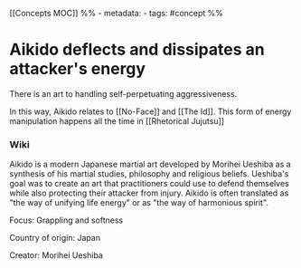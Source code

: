 [[Concepts MOC]]
%% - metadata:
	- tags: #concept %%
# Aikido deflects and dissipates an attacker's energy
There is an art to handling self-perpetuating aggressiveness. 

In this way, Aikido relates to [[No-Face]] and [[The Id]]. This form of energy manipulation happens all the time in [[Rhetorical Jujutsu]]

### Wiki
Aikido is a modern Japanese martial art developed by Morihei Ueshiba as a synthesis of his martial studies, philosophy and religious beliefs. Ueshiba's goal was to create an art that practitioners could use to defend themselves while also protecting their attacker from injury. Aikido is often translated as "the way of unifying life energy" or as "the way of harmonious spirit".

Focus: Grappling and softness  

Country of origin: Japan  

Creator: Morihei Ueshiba  
